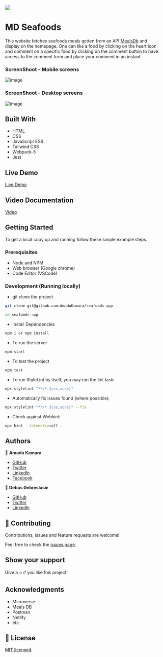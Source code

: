 
![](https://img.shields.io/badge/Microverse-blueviolet)

# MD Seafoods

This website fetches seafoods meals gotten from an API [MealsDb](https://themealdb.com/browse.php?b=f) and display on the homepage.
One can like a food by clicking on the heart icon and comment on a specific food by clicking on the comment button to have access to the comment form and place your comment in an instant.

### ScreenShoot - Mobile screens

![image](https://user-images.githubusercontent.com/50941074/147270738-aa0e9cb1-8fb3-4e16-9df1-614d636f1e05.png)

### ScreenShoot - Desktop screens

![image](https://user-images.githubusercontent.com/50941074/147270429-b2826c00-19b3-4fbb-bde1-a5d234117dd6.png)

## Built With

- HTML
- CSS 
- JavaScript ES6
- Tailwind CSS 
- Webpack-5
- Jest

## Live Demo

[Live Demo](https://seafoods-app.netlify.app/)

## Video Documentation
[Video](https://drive.google.com/file/d/1yJMniajNASvKvGaUk6lF7yoetIP4ZV-C/view?usp=sharing)

## Getting Started

To get a local copy up and running follow these simple example steps.

### Prerequisites

- Node and NPM
- Web browser (Google chrome)
- Code Editor (VSCode)

### Development (Running locally)

- git clone the project

```bash 
git clone git@github.com:AmaduKamara/seafoods-app

cd seafoods-app
```

- Install Dependencies

```bash
npm i or npm install
```
- To run the server
```bash
npm start
```
- To test the project
```bash
npm test
```

- To run StyleLint by itself, you may run the lint task:

```bash
npx stylelint "**/*.{css,scss}"
```

- Automatically fix issues found (where possible):

```bash
npx stylelint "**/*.{css,scss}" --fix
```

- Check against Webhint:

```bash
npx hint --telemetry=off .
```
## Authors

👤 **Amadu Kamara**

- [GitHub](https://github.com/AmaduKamara)
- [Twitter](https://twitter.com/DevAmkam)
- [LinkedIn](https://www.linkedin.com/in/amadu-kamara-3b60a25b)
- [Facebook](https://www.facebook.com/amadus.kamara.7)

👤 **Debas Gebreslasie**

- [GitHub](https://github.com/Debas-31)
- [Twitter](https://twitter.com/DEBSH76956492)
- [LinkedIn](https://www.linkedin.com/in/debas-gebrengus)

## 🤝 Contributing

Contributions, issues and feature requests are welcome!

Feel free to check the [issues page](https://github.com/AmaduKamara/seafoods-app/issues).

## Show your support

Give a ⭐️ if you like this project!

## Acknowledgments

- Microverse 
- Meals DB
- Postman
- Netlify
- etc

## 📝 License

[MIT licensed](https://github.com/AmaduKamara/seafoods-app/blob/dev/LICENSE).

